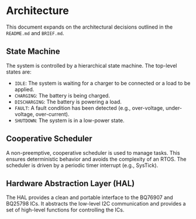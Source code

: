 # Architecture

This document expands on the architectural decisions outlined in the `README.md` and `BRIEF.md`.

## State Machine

The system is controlled by a hierarchical state machine. The top-level states are:

- `IDLE`: The system is waiting for a charger to be connected or a load to be applied.
- `CHARGING`: The battery is being charged.
- `DISCHARGING`: The battery is powering a load.
- `FAULT`: A fault condition has been detected (e.g., over-voltage, under-voltage, over-current).
- `SHUTDOWN`: The system is in a low-power state.

## Cooperative Scheduler

A non-preemptive, cooperative scheduler is used to manage tasks. This ensures deterministic behavior and avoids the complexity of an RTOS. The scheduler is driven by a periodic timer interrupt (e.g., SysTick).

## Hardware Abstraction Layer (HAL)

The HAL provides a clean and portable interface to the BQ76907 and BQ25798 ICs. It abstracts the low-level I2C communication and provides a set of high-level functions for controlling the ICs.
